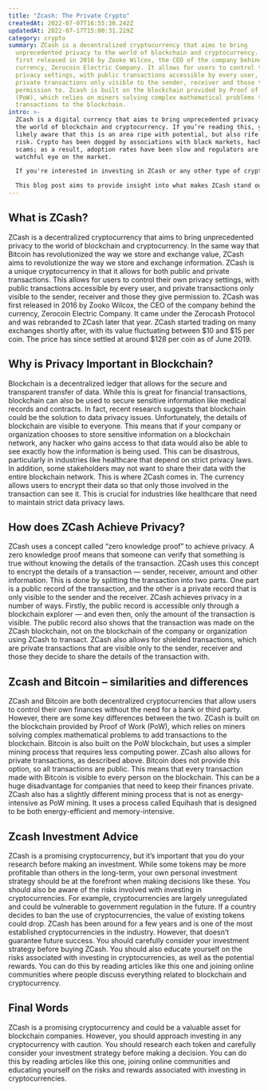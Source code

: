 ```yaml
---
title: "Zcash: The Private Crypto"
createdAt: 2022-07-07T16:55:30.242Z
updatedAt: 2022-07-17T15:00:31.219Z
category: crypto
summary: ZCash is a decentralized cryptocurrency that aims to bring
  unprecedented privacy to the world of blockchain and cryptocurrency. ZCash was
  first released in 2016 by Zooko Wilcox, the CEO of the company behind the
  currency, Zerocoin Electric Company. It allows for users to control their own
  privacy settings, with public transactions accessible by every user, and
  private transactions only visible to the sender, receiver and those they give
  permission to. Zcash is built on the blockchain provided by Proof of Work
  (PoW), which relies on miners solving complex mathematical problems to add
  transactions to the blockchain.
intro: >-
  ZCash is a digital currency that aims to bring unprecedented privacy to
  the world of blockchain and cryptocurrency. If you’re reading this, you’re
  likely aware that this is an area ripe with potential, but also rife with
  risk. Crypto has been dogged by associations with black markets, hackers and
  scams; as a result, adoption rates have been slow and regulators are keeping a
  watchful eye on the market.

  If you're interested in investing in ZCash or any other type of cryptocurrency, it’s important for you to understand what makes each token unique. While some tokens may be more profitable than others in the long-term, your own personal investment strategy should be at the forefront when making decisions like these. 

  This blog post aims to provide insight into what makes ZCash stand out from other cryptocurrencies, why some might view that as a positive or negative thing and what implications it could have on its future value.
---
```


## What is ZCash?

ZCash is a decentralized cryptocurrency that aims to bring unprecedented privacy to the world of blockchain and cryptocurrency. In the same way that Bitcoin has revolutionized the way we store and exchange value, ZCash aims to revolutionize the way we store and exchange information.
ZCash is a unique cryptocurrency in that it allows for both public and private transactions. This allows for users to control their own privacy settings, with public transactions accessible by every user, and private transactions only visible to the sender, receiver and those they give permission to.
ZCash was first released in 2016 by Zooko Wilcox, the CEO of the company behind the currency, Zerocoin Electric Company. It came under the Zerocash Protocol and was rebranded to ZCash later that year.
ZCash started trading on many exchanges shortly after, with its value fluctuating between $10 and $15 per coin. The price has since settled at around $128 per coin as of June 2019.

## Why is Privacy Important in Blockchain?

Blockchain is a decentralized ledger that allows for the secure and transparent transfer of data. While this is great for financial transactions, blockchain can also be used to secure sensitive information like medical records and contracts. In fact, recent research suggests that blockchain could be the solution to data privacy issues.
Unfortunately, the details of blockchain are visible to everyone. This means that if your company or organization chooses to store sensitive information on a blockchain network, any hacker who gains access to that data would also be able to see exactly how the information is being used.
This can be disastrous, particularly in industries like healthcare that depend on strict privacy laws. In addition, some stakeholders may not want to share their data with the entire blockchain network.
This is where ZCash comes in. The currency allows users to encrypt their data so that only those involved in the transaction can see it. This is crucial for industries like healthcare that need to maintain strict data privacy laws.

## How does ZCash Achieve Privacy?

ZCash uses a concept called “zero knowledge proof” to achieve privacy. A zero knowledge proof means that someone can verify that something is true without knowing the details of the transaction. ZCash uses this concept to encrypt the details of a transaction — sender, receiver, amount and other information.
This is done by splitting the transaction into two parts. One part is a public record of the transaction, and the other is a private record that is only visible to the sender and the receiver.
ZCash achieves privacy in a number of ways. Firstly, the public record is accessible only through a blockchain explorer — and even then, only the amount of the transaction is visible. The public record also shows that the transaction was made on the ZCash blockchain, not on the blockchain of the company or organization using ZCash to transact.
ZCash also allows for shielded transactions, which are private transactions that are visible only to the sender, receiver and those they decide to share the details of the transaction with.

## Zcash and Bitcoin – similarities and differences

ZCash and Bitcoin are both decentralized cryptocurrencies that allow users to control their own finances without the need for a bank or third party. However, there are some key differences between the two.
ZCash is built on the blockchain provided by Proof of Work (PoW), which relies on miners solving complex mathematical problems to add transactions to the blockchain. Bitcoin is also built on the PoW blockchain, but uses a simpler mining process that requires less computing power.
ZCash also allows for private transactions, as described above. Bitcoin does not provide this option, so all transactions are public. This means that every transaction made with Bitcoin is visible to every person on the blockchain. This can be a huge disadvantage for companies that need to keep their finances private.
ZCash also has a slightly different mining process that is not as energy-intensive as PoW mining. It uses a process called Equihash that is designed to be both energy-efficient and memory-intensive.

## Zcash Investment Advice

ZCash is a promising cryptocurrency, but it’s important that you do your research before making an investment. While some tokens may be more profitable than others in the long-term, your own personal investment strategy should be at the forefront when making decisions like these.
You should also be aware of the risks involved with investing in cryptocurrencies. For example, cryptocurrencies are largely unregulated and could be vulnerable to government regulation in the future. If a country decides to ban the use of cryptocurrencies, the value of existing tokens could drop.
ZCash has been around for a few years and is one of the most established cryptocurrencies in the industry. However, that doesn’t guarantee future success. You should carefully consider your investment strategy before buying ZCash.
You should also educate yourself on the risks associated with investing in cryptocurrencies, as well as the potential rewards. You can do this by reading articles like this one and joining online communities where people discuss everything related to blockchain and cryptocurrency.

## Final Words

ZCash is a promising cryptocurrency and could be a valuable asset for blockchain companies. However, you should approach investing in any cryptocurrency with caution. You should research each token and carefully consider your investment strategy before making a decision.
You can do this by reading articles like this one, joining online communities and educating yourself on the risks and rewards associated with investing in cryptocurrencies.
